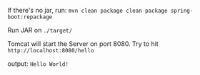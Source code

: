 If there's no jar, run: `mvn clean package clean package spring-boot:repackage`

Run JAR on `./target/`

Tomcat will start the Server on port 8080.
Try to hit `http://localhost:8080/hello`

output: `Hello World!`
